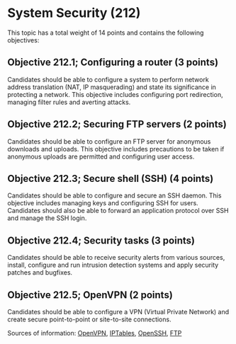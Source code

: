 # System Security (212)

This topic has a total weight of 14 points and contains the following
objectives:

##  Objective 212.1; Configuring a router (3 points)

Candidates should be able to configure a system to perform network
    address translation (NAT, IP masquerading) and state its
    significance in protecting a network. This objective includes
    configuring port redirection, managing filter rules and averting
    attacks.

##  Objective 212.2; Securing FTP servers (2 points)

Candidates should be able to configure an FTP server for anonymous
    downloads and uploads. This objective includes precautions to be
    taken if anonymous uploads are permitted and configuring user
    access.

##  Objective 212.3; Secure shell (SSH) (4 points)

Candidates should be able to configure and secure an SSH daemon.
    This objective includes managing keys and configuring SSH for users.
    Candidates should also be able to forward an application protocol
    over SSH and manage the SSH login.

##  Objective 212.4; Security tasks (3 points)

Candidates should be able to receive security alerts from various
    sources, install, configure and run intrusion detection systems and
    apply security patches and bugfixes.

##  Objective 212.5; OpenVPN (2 points)

Candidates should be able to configure a VPN (Virtual Private
    Network) and create secure point-to-point or site-to-site
    connections.

Sources of information:
[OpenVPN](https://openvpn.net),
[IPTables](https://wiki.archlinux.org/index.php/iptables),
[OpenSSH](http://www.openssh.com/),
[FTP](http://slacksite.com/other/ftp.html)

